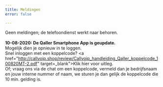 ```yaml
---
title: Meldingen
error: false

---
```

Geen meldingen; de telefoondienst werkt naar behoren.<br><br>
<b>10-08-2020: De Qaller Smartphone App is geupdate.</b><br>
Mogelijk dien je opnieuw in te loggen.<br>
Snel inloggen met een koppelcode? <a href="http://callvoip.shop/review/Callvoip_handleiding_Qaller_koppelcode_100820MT-2.pdf" target=_blank">Klik hier voor uitleg</a>.<br>
Of; vraag ons via de chat om een koppelcode, vermeld dan je bedrijfsnaam en jouw interne nummer of naam, we sturen je dan gelijk de koppelcode die 10 min. gelding is. 
